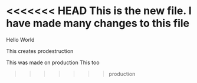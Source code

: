 <<<<<<< HEAD
This is the new file. I have made many changes to this file
=======
Hello World

This creates prodestruction



This was made on production
This too
>>>>>>> production
